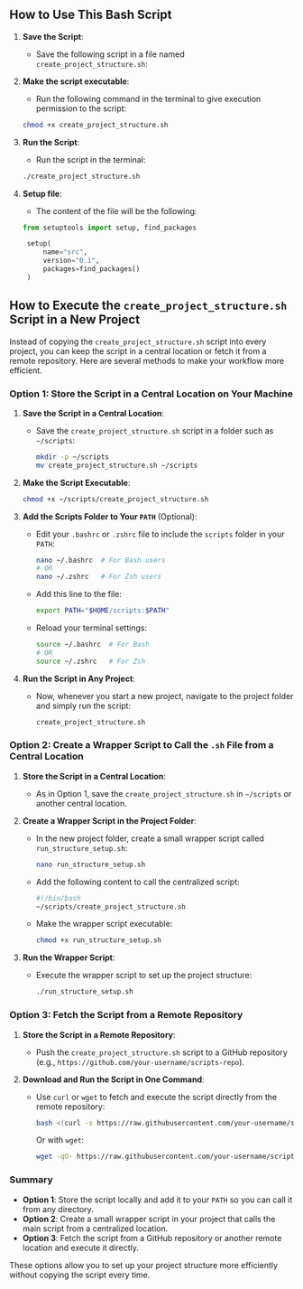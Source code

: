 ## How to Use This Bash Script

1. **Save the Script**:
   - Save the following script in a file named `create_project_structure.sh`:

2. **Make the script executable**:
   - Run the following command in the terminal to give execution permission to the script:

   ```bash
   chmod +x create_project_structure.sh
    ```
3. **Run the Script**:
   - Run the script in the terminal:

    ```bash
   ./create_project_structure.sh
    ```

4. **Setup file**:
   - The content of the file will be the following:

   ```python
   from setuptools import setup, find_packages

    setup(
        name="src",
        version="0.1",
        packages=find_packages()
    )

## How to Execute the `create_project_structure.sh` Script in a New Project

Instead of copying the `create_project_structure.sh` script into every project, you can keep the script in a central location or fetch it from a remote repository. Here are several methods to make your workflow more efficient.

### Option 1: Store the Script in a Central Location on Your Machine

1. **Save the Script in a Central Location**:
   - Save the `create_project_structure.sh` script in a folder such as `~/scripts`:
   
     ```bash
     mkdir -p ~/scripts
     mv create_project_structure.sh ~/scripts
     ```

2. **Make the Script Executable**:
   
     ```bash
     chmod +x ~/scripts/create_project_structure.sh
     ```

3. **Add the Scripts Folder to Your `PATH`** (Optional):
   - Edit your `.bashrc` or `.zshrc` file to include the `scripts` folder in your `PATH`:
   
     ```bash
     nano ~/.bashrc  # For Bash users
     # OR
     nano ~/.zshrc   # For Zsh users
     ```

   - Add this line to the file:
   
     ```bash
     export PATH="$HOME/scripts:$PATH"
     ```

   - Reload your terminal settings:
   
     ```bash
     source ~/.bashrc  # For Bash
     # OR
     source ~/.zshrc   # For Zsh
     ```

4. **Run the Script in Any Project**:
   - Now, whenever you start a new project, navigate to the project folder and simply run the script:
   
     ```bash
     create_project_structure.sh
     ```

### Option 2: Create a Wrapper Script to Call the `.sh` File from a Central Location

1. **Store the Script in a Central Location**:
   - As in Option 1, save the `create_project_structure.sh` in `~/scripts` or another central location.

2. **Create a Wrapper Script in the Project Folder**:
   - In the new project folder, create a small wrapper script called `run_structure_setup.sh`:
   
     ```bash
     nano run_structure_setup.sh
     ```

   - Add the following content to call the centralized script:
   
     ```bash
     #!/bin/bash
     ~/scripts/create_project_structure.sh
     ```

   - Make the wrapper script executable:
   
     ```bash
     chmod +x run_structure_setup.sh
     ```

3. **Run the Wrapper Script**:
   - Execute the wrapper script to set up the project structure:
   
     ```bash
     ./run_structure_setup.sh
     ```

### Option 3: Fetch the Script from a Remote Repository

1. **Store the Script in a Remote Repository**:
   - Push the `create_project_structure.sh` script to a GitHub repository (e.g., `https://github.com/your-username/scripts-repo`).

2. **Download and Run the Script in One Command**:
   - Use `curl` or `wget` to fetch and execute the script directly from the remote repository:
   
     ```bash
     bash <(curl -s https://raw.githubusercontent.com/your-username/scripts-repo/main/create_project_structure.sh)
     ```
   
     Or with `wget`:
   
     ```bash
     wget -qO- https://raw.githubusercontent.com/your-username/scripts-repo/main/create_project_structure.sh | bash
     ```

### Summary

- **Option 1**: Store the script locally and add it to your `PATH` so you can call it from any directory.
- **Option 2**: Create a small wrapper script in your project that calls the main script from a centralized location.
- **Option 3**: Fetch the script from a GitHub repository or another remote location and execute it directly.

These options allow you to set up your project structure more efficiently without copying the script every time.
